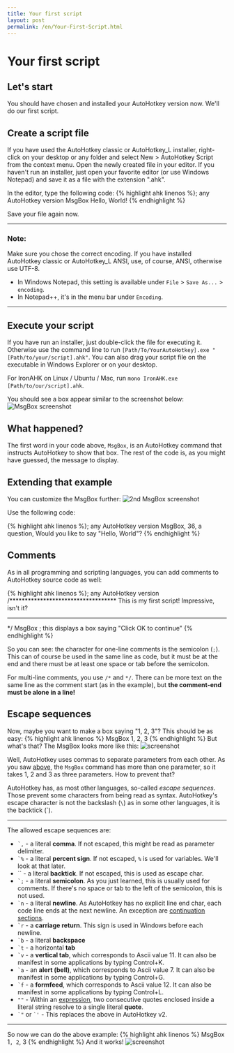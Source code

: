 ```yaml
---
title: Your first script
layout: post
permalink: /en/Your-First-Script.html
---
```

# Your first script

## Let's start
You should have chosen and installed your AutoHotkey version now. We'll do our first script.

## Create a script file
If you have used the AutoHotkey classic or AutoHotkey\_L installer, right-click on your desktop or any folder and select New > AutoHotkey Script from the context menu. Open the newly created file in your editor. If you haven't run an installer, just open your favorite editor (or use Windows Notepad) and save it as a file with the extension ".ahk".

In the editor, type the following code:
{% highlight ahk linenos %}; any AutoHotkey version
MsgBox Hello, World!
{% endhighlight %}

Save your file again now.

---
### Note:
Make sure you chose the correct encoding. If you have installed AutoHotkey classic or AutoHotkey\_L ANSI, use, of course, ANSI, otherwise use UTF-8.

* In Windows Notepad, this setting is available under `File` > `Save As...` > `encoding`.
* In Notepad++, it's in the menu bar under `Encoding`.

---
## Execute your script
If you have run an installer, just double-click the file for executing it. Otherwise use the command line to run `[Path/To/YourAutoHotkey].exe "[Path/to/your/script].ahk"`. You can also drag your script file on the executable in Windows Explorer or on your desktop.

For IronAHK on Linux / Ubuntu / Mac, run `mono IronAHK.exe [Path/to/our/script].ahk`.

You should see a box appear similar to the screenshot below:
![MsgBox screenshot](images/Hello-World-1.png)

## What happened?
The first word in your code above, `MsgBox`, is an AutoHotkey command that instructs AutoHotkey to show that box. The rest of the code is, as you might have guessed, the message to display.

## Extending that example
You can customize the MsgBox further:
![2nd MsgBox screenshot](images/Hello-World-2.png)

Use the following code:

{% highlight ahk linenos %}; any AutoHotkey version
MsgBox, 36, a question, Would you like to say "Hello, World"?
{% endhighlight %}

## Comments
As in all programming and scripting languages, you can add comments to AutoHotkey source code as well:

{% highlight ahk linenos %}; any AutoHotkey version
/***********************************
This is my first script!
Impressive, isn't it?
************************************
*/
MsgBox ; this displays a box saying "Click OK to continue"
{% endhighlight %}

So you can see: the character for one-line comments is the semicolon (`;`). This can of course be used in the same line as code, but it must be at the end and there must be at least one space or tab before the semicolon.

For multi-line comments, you use `/*` and `*/`. There can be more text on the same line as the comment start (as in the example), but **the comment-end must be alone in a line!**

## Escape sequences
Now, maybe you want to make a box saying "1, 2, 3"? This should be as easy:
{% highlight ahk linenos %}
MsgBox 1, 2, 3
{% endhighlight %}
But what's that? The MsgBox looks more like this:
![screenshot](images/Escaping-1.png)

Well, AutoHotkey uses commas to separate parameters from each other. As you saw [above](#extending_that_example), the `MsgBox` command has more than one parameter, so it takes 1, 2 and 3 as three parameters. How to prevent that?

AutoHotkey has, as most other languages, so-called *escape sequences*. Those prevent some characters from being read as syntax.
AutoHotkey's escape character is not the backslash (`\`) as in some other languages, it is the backtick (\`).

- - -
The allowed escape sequences are:

* `` `, `` - a literal **comma**. If not escaped, this might be read as parameter delimiter.
* `` `% `` - a literal **percent sign**. If not escaped, `%` is used for variables. We'll look at that later.
* \`\` - a literal **backtick**. If not escaped, this is used as escape char.
* `` `; `` - a literal **semicolon**. As you just learned, this is usually used for comments. If there's no space or tab to the left of the semicolon, this is not used.
* `` `n `` - a literal **newline**. As AutoHotkey has no explicit line end char, each code line ends at the next newline. An exception are [continuation sections]().
* `` `r `` - a **carriage return**. This sign is used in Windows before each newline.
* `` `b `` - a literal **backspace**
* `` `t `` - a horizontal **tab**
* `` `v `` - a **vertical tab**, which corresponds to Ascii value 11. It can also be manifest in some applications by typing Control+K. 
* `` `a `` - an **alert (bell)**, which corresponds to Ascii value 7. It can also be manifest in some applications by typing Control+G. 
* `` `f `` - a **formfeed**, which corresponds to Ascii value 12. It can also be manifest in some applications by typing Control+L.
* `""` - Within an [expression](), two consecutive quotes enclosed inside a literal string resolve to a single literal **quote**.
* `` `" `` or `` `' `` - This replaces the above in AutoHotkey v2.

- - -
So now we can do the above example:
{% highlight ahk linenos %}
MsgBox 1`, 2`, 3
{% endhighlight %}
And it works!
![screenshot](images/Escaping-2.png)

